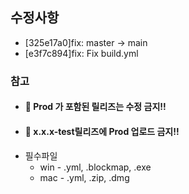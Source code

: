 ## 수정사항

- [325e17a0]fix: master -> main
- [e3f7c894]fix: Fix build.yml
### 참고
- #### 🚨 Prod 가 포함된 릴리즈는 수정 금지!!
- #### 🚨 x.x.x-test릴리즈에 Prod 업로드 금지!!
- 필수파일
  - win - .yml, .blockmap, .exe
  - mac - .yml, .zip, .dmg
